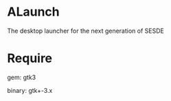 # ALaunch
The desktop launcher for the next generation of SESDE

# Require
gem:
gtk3

binary:
gtk+-3.x
